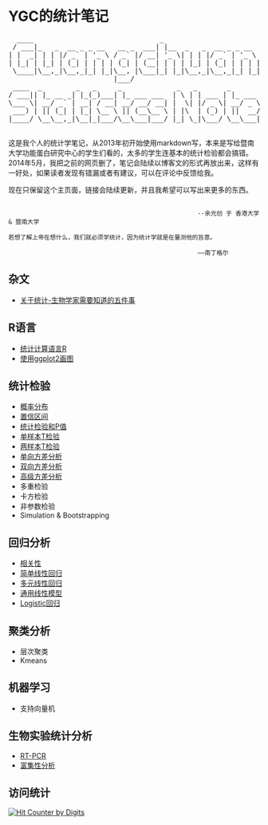 YGC的统计笔记
========

<pre>
  ____                              _                              __   __
 / ___|_   _  __ _ _ __   __ _  ___| |__  _   _  __ _ _ __   __ _  \ \ / /   _
| |  _| | | |/ _` | '_ \ / _` |/ __| '_ \| | | |/ _` | '_ \ / _` |  \ V / | | |
| |_| | |_| | (_| | | | | (_| | (__| | | | |_| | (_| | | | | (_| |   | || |_| |
 \____|\__,_|\__,_|_| |_|\__, |\___|_| |_|\__,_|\__,_|_| |_|\__, |   |_| \__,_|
                         |___/                              |___/
 ____  _        _   _     _             _   _       _
/ ___|| |_ __ _| |_(_)___| |_ ___ ___  | \ | | ___ | |_ ___  ___
\___ \| __/ _` | __| / __| __/ __/ __| |  \| |/ _ \| __/ _ \/ __|
 ___) | || (_| | |_| \__ \ || (__\__ \ | |\  | (_) | ||  __/\__ \
|____/ \__\__,_|\__|_|___/\__\___|___/ |_| \_|\___/ \__\___||___/

</pre>

这是我个人的统计学笔记，从2013年初开始使用markdown写，本来是写给暨南大学功能蛋白研究中心的学生们看的，太多的学生连基本的统计检验都会搞错。
2014年5月，我把之前的网页删了，笔记会陆续以博客文的形式再放出来，这样有一好处，如果读者发现有错漏或者有建议，可以在评论中反馈给我。

现在只保留这个主页面，链接会陆续更新，并且我希望可以写出来更多的东西。
```

													 --余光创 于 香港大学 & 暨南大学
```


```
若想了解上帝在想什么，我们就必须学统计，因为统计学就是在量测他的旨意。

                                                     ——南丁格尔
```

## 杂文
+ [关于统计-生物学家需要知道的五件事](http://ygc.name/2011/06/24/five-things-biologists-should-know-about-statistics/)

## R语言
+ [统计计算语言R](http://ygc.name/tag/r/)
+ [使用ggplot2画图](http://ygc.name/2014/05/11/use-ggplot2/)

## 统计检验
+ [概率分布](probability_distributions.html)
+ [置信区间](confidence_interval.html)
+ [统计检验和P值](pvalue.html)
+ [单样本T检验](one_sample_t.test.html)
+ [两样本T检验](two_sample_t.test.html)
+ [单向方差分析](one_way_anova.html)
+ [双向方差分析](two_way_anova.html)
+ [高级方差分析](advanced_anova.html)
+ 多重检验
+ 卡方检验
+ 非参数检验
+ Simulation & Bootstrapping

## 回归分析
+ [相关性](correlation.html)
+ [简单线性回归](simple_linear_regression.html)
+ [多元线性回归](multiple_linear_regression.html)
+ [通用线性模型](glm.html)
+ [Logistic回归](logistic.html)

## 聚类分析
+ 层次聚类
+ Kmeans

## 机器学习
+ 支持向量机

## 生物实验统计分析
+ [RT-PCR](RT_PCR.html)
+ [富集性分析](http://ygc.name/2012/04/28/enrichment-analysis/)


## 访问统计
  <a href="http://www.digits.com" target="_blank">
    <img src="http://counter.digits.com/?counter={1bb4e1b1-f35f-dd34-31dc-5a118f10bdb1}&template=simplehits&foreground=0B77CF&background=FFFFFF" 
     alt="Hit Counter by Digits" border="0"  />
  </a>

